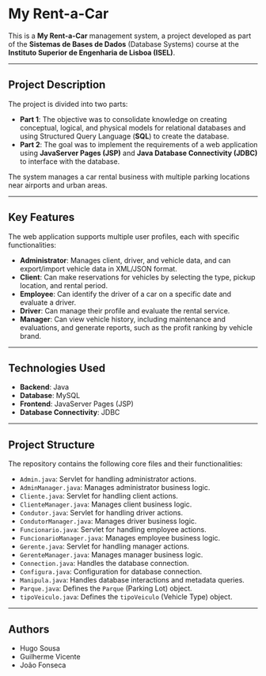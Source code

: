 # My Rent-a-Car

This is a **My Rent-a-Car** management system, a project developed as part of the **Sistemas de Bases de Dados** (Database Systems) course at the **Instituto Superior de Engenharia de Lisboa (ISEL)**.

---

## Project Description

The project is divided into two parts:

* **Part 1**: The objective was to consolidate knowledge on creating conceptual, logical, and physical models for relational databases and using Structured Query Language (**SQL**) to create the database.
* **Part 2**: The goal was to implement the requirements of a web application using **JavaServer Pages (JSP)** and **Java Database Connectivity (JDBC)** to interface with the database.

The system manages a car rental business with multiple parking locations near airports and urban areas.

---

## Key Features

The web application supports multiple user profiles, each with specific functionalities:

* **Administrator**: Manages client, driver, and vehicle data, and can export/import vehicle data in XML/JSON format.
* **Client**: Can make reservations for vehicles by selecting the type, pickup location, and rental period.
* **Employee**: Can identify the driver of a car on a specific date and evaluate a driver.
* **Driver**: Can manage their profile and evaluate the rental service.
* **Manager**: Can view vehicle history, including maintenance and evaluations, and generate reports, such as the profit ranking by vehicle brand.

---

## Technologies Used

* **Backend**: Java
* **Database**: MySQL
* **Frontend**: JavaServer Pages (JSP)
* **Database Connectivity**: JDBC

---

## Project Structure

The repository contains the following core files and their functionalities:

* `Admin.java`: Servlet for handling administrator actions.
* `AdminManager.java`: Manages administrator business logic.
* `Cliente.java`: Servlet for handling client actions.
* `ClienteManager.java`: Manages client business logic.
* `Condutor.java`: Servlet for handling driver actions.
* `CondutorManager.java`: Manages driver business logic.
* `Funcionario.java`: Servlet for handling employee actions.
* `FuncionarioManager.java`: Manages employee business logic.
* `Gerente.java`: Servlet for handling manager actions.
* `GerenteManager.java`: Manages manager business logic.
* `Connection.java`: Handles the database connection.
* `Configura.java`: Configuration for database connection.
* `Manipula.java`: Handles database interactions and metadata queries.
* `Parque.java`: Defines the `Parque` (Parking Lot) object.
* `tipoVeiculo.java`: Defines the `tipoVeiculo` (Vehicle Type) object.

---

## Authors

* Hugo Sousa
* Guilherme Vicente
* João Fonseca
